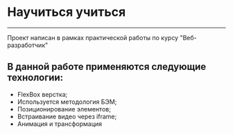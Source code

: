 # Научиться учиться
-----
Проект написан в рамках практической работы по курсу "Веб-разработчик"
## В данной работе применяются следующие технологии:
* FlexBox верстка;
* Используется методология БЭМ;
* Позиционирование элементов;
* Встраивание видео через iframe;
* Анимация и трансформация
